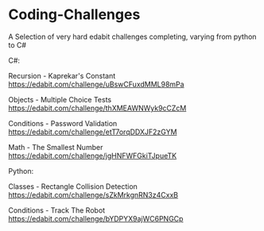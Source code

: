 # Coding-Challenges

A Selection of very hard edabit challenges completing, varying from python to C#

C#:

Recursion - Kaprekar's Constant
https://edabit.com/challenge/uBswCFuxdMML98mPa

Objects - Multiple Choice Tests
https://edabit.com/challenge/thXMEAWNWyk9cCZcM

Conditions - Password Validation
https://edabit.com/challenge/etT7orqDDXJF2zGYM

Math - The Smallest Number
https://edabit.com/challenge/jgHNFWFGkiTJpueTK

Python:

Classes - Rectangle Collision Detection
https://edabit.com/challenge/sZkMrkgnRN3z4CxxB

Conditions - Track The Robot
https://edabit.com/challenge/bYDPYX9ajWC6PNGCp
